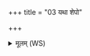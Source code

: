 +++
title = "03 यथा शेपो"

+++
<details><summary>मूलम् (WS)</summary>

यथा शेपो अपायस स्त्रीषु चासदनावयाः ।  
अवस्थस्य क्नदीवतो भङ्गुरस्य नितोदिनः ।  
यदुत्ततमवतत्तनु यदाततं नि तत्तनु ॥ ३ ॥
</details>